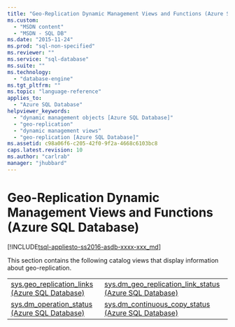 ```yaml
---
title: "Geo-Replication Dynamic Management Views and Functions (Azure SQL Database) | Microsoft Docs"
ms.custom: 
  - "MSDN content"
  - "MSDN - SQL DB"
ms.date: "2015-11-24"
ms.prod: "sql-non-specified"
ms.reviewer: ""
ms.service: "sql-database"
ms.suite: ""
ms.technology: 
  - "database-engine"
ms.tgt_pltfrm: ""
ms.topic: "language-reference"
applies_to: 
  - "Azure SQL Database"
helpviewer_keywords: 
  - "dynamic management objects [Azure SQL Database]"
  - "geo-replication"
  - "dynamic management views"
  - "geo-replication [Azure SQL Database]"
ms.assetid: c98a06f6-c205-42f0-9f2a-4668c6103bc8
caps.latest.revision: 10
ms.author: "carlrab"
manager: "jhubbard"
---
```

# Geo-Replication Dynamic Management Views and Functions (Azure SQL Database)
[!INCLUDE[tsql-appliesto-ss2016-asdb-xxxx-xxx_md](../../../a9notintoc/includes/tsql-appliesto-ss2016-asdb-xxxx-xxx-md.md)]

  This section contains the following catalog views that display information about geo-replication.  
  
|||  
|-|-|  
|[sys.geo_replication_links &#40;Azure SQL Database&#41;](../../../relational-databases/reference/system-dynamic-management-views/sys.geo-replication-links-azure-sql-database.md)|[sys.dm_geo_replication_link_status &#40;Azure SQL Database&#41;](../../../relational-databases/reference/system-dynamic-management-views/sys.dm-geo-replication-link-status-azure-sql-database.md)|  
|[sys.dm_operation_status &#40;Azure SQL Database&#41;](../../../relational-databases/reference/system-dynamic-management-views/sys.dm-operation-status-azure-sql-database.md)|[sys.dm_continuous_copy_status &#40;Azure SQL Database&#41;](../../../relational-databases/reference/system-dynamic-management-views/sys.dm-continuous-copy-status-azure-sql-database.md)|  
  
  
